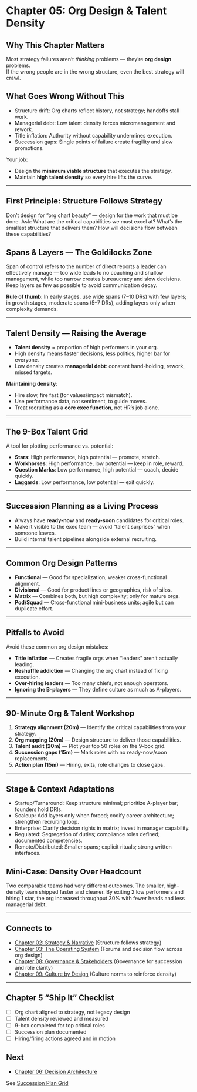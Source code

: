# Chapter 05: Org Design & Talent Density

## Why This Chapter Matters
Most strategy failures aren’t *thinking* problems — they’re **org design** problems.  
If the wrong people are in the wrong structure, even the best strategy will crawl.

## What Goes Wrong Without This
- Structure drift: Org charts reflect history, not strategy; handoffs stall work.
- Managerial debt: Low talent density forces micromanagement and rework.
- Title inflation: Authority without capability undermines execution.
- Succession gaps: Single points of failure create fragility and slow promotions.

Your job:  
- Design the **minimum viable structure** that executes the strategy.  
- Maintain **high talent density** so every hire lifts the curve.

---

## First Principle: Structure Follows Strategy
Don’t design for “org chart beauty” — design for the work that must be done. Ask: What are the critical capabilities we must excel at? What’s the smallest structure that delivers them? How will decisions flow between these capabilities?

## Spans & Layers — The Goldilocks Zone
Span of control refers to the number of direct reports a leader can effectively manage — too wide leads to no coaching and shallow management, while too narrow creates bureaucracy and slow decisions. Keep layers as few as possible to avoid communication decay.

**Rule of thumb**: In early stages, use wide spans (7–10 DRs) with few layers; in growth stages, moderate spans (5–7 DRs), adding layers only when complexity demands.

---

## Talent Density — Raising the Average
- **Talent density** = proportion of high performers in your org.
- High density means faster decisions, less politics, higher bar for everyone.
- Low density creates **managerial debt**: constant hand-holding, rework, missed targets.

**Maintaining density**:
- Hire slow, fire fast (for values/impact mismatch).
- Use performance data, not sentiment, to guide moves.
- Treat recruiting as a **core exec function**, not HR’s job alone.

---

## The 9-Box Talent Grid
A tool for plotting performance vs. potential:
- **Stars**: High performance, high potential — promote, stretch.
- **Workhorses**: High performance, low potential — keep in role, reward.
- **Question Marks**: Low performance, high potential — coach, decide quickly.
- **Laggards**: Low performance, low potential — exit quickly.

---

## Succession Planning as a Living Process
- Always have **ready-now** and **ready-soon** candidates for critical roles.
- Make it visible to the exec team — avoid “talent surprises” when someone leaves.
- Build internal talent pipelines alongside external recruiting.

---

## Common Org Design Patterns
- **Functional** — Good for specialization, weaker cross-functional alignment.
- **Divisional** — Good for product lines or geographies, risk of silos.
- **Matrix** — Combines both, but high complexity; only for mature orgs.
- **Pod/Squad** — Cross-functional mini-business units; agile but can duplicate effort.

---

## Pitfalls to Avoid
Avoid these common org design mistakes:
- **Title inflation** — Creates fragile orgs when “leaders” aren’t actually leading.
- **Reshuffle addiction** — Changing the org chart instead of fixing execution.
- **Over-hiring leaders** — Too many chiefs, not enough operators.
- **Ignoring the B-players** — They define culture as much as A-players.

---

## 90-Minute Org & Talent Workshop
1. **Strategy alignment (20m)** — Identify the critical capabilities from your strategy.
2. **Org mapping (20m)** — Design structure to deliver those capabilities.
3. **Talent audit (20m)** — Plot your top 50 roles on the 9-box grid.
4. **Succession gaps (15m)** — Mark roles with no ready-now/soon replacements.
5. **Action plan (15m)** — Hiring, exits, role changes to close gaps.

---

## Stage & Context Adaptations
- Startup/Turnaround: Keep structure minimal; prioritize A-player bar; founders hold DRIs.
- Scaleup: Add layers only when forced; codify career architecture; strengthen recruiting loop.
- Enterprise: Clarify decision rights in matrix; invest in manager capability.
- Regulated: Segregation of duties; compliance roles defined; documented competencies.
- Remote/Distributed: Smaller spans; explicit rituals; strong written interfaces.

## Mini‑Case: Density Over Headcount
Two comparable teams had very different outcomes. The smaller, high-density team shipped faster and cleaner. By exiting 2 low performers and hiring 1 star, the org increased throughput 30% with fewer heads and less managerial debt.

---

## Connects to
- [Chapter 02: Strategy & Narrative](chapter-02-strategy-and-narrative.md) (Structure follows strategy)
- [Chapter 03: The Operating System](chapter-03-the-operating-system.md) (Forums and decision flow across org design)
- [Chapter 08: Governance & Stakeholders](chapter-08-governance-and-stakeholders.md) (Governance for succession and role clarity)
- [Chapter 09: Culture by Design](chapter-09-culture-by-design.md) (Culture norms to reinforce density)

---

## Chapter 5 “Ship It” Checklist
- [ ] Org chart aligned to strategy, not legacy design
- [ ] Talent density reviewed and measured
- [ ] 9-box completed for top critical roles
- [ ] Succession plan documented
- [ ] Hiring/firing actions agreed and in motion

## Next
- [Chapter 06: Decision Architecture](chapter-06-decision-architecture.md)

See [Succession Plan Grid](./templates/succession_plan_grid.md)
